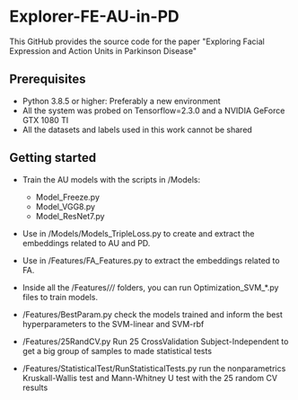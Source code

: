 # Explorer-FE-AU-in-PD
This GitHub provides the source code for the paper "Exploring Facial Expression and Action Units in Parkinson Disease"

## Prerequisites

- Python 3.8.5 or higher: Preferably a new environment
- All the system was probed on Tensorflow=2.3.0 and a NVIDIA GeForce GTX 1080 TI
- All the datasets and labels used in this work cannot be shared 

## Getting started

- Train the AU models with the scripts in /Models:
	- Model_Freeze.py
	- Model_VGG8.py
	- Model_ResNet7.py
	
- Use in /Models/Models_TripleLoss.py to create and extract the embeddings related to AU and PD.
- Use in /Features/FA_Features.py to extract the embeddings related to FA.

- Inside all the /Features/*/*/ folders, you can run Optimization_SVM_\*.py files to train models.

- /Features/BestParam.py check the models trained and inform the best hyperparameters to the SVM-linear and SVM-rbf

- /Features/25RandCV.py Run 25 CrossValidation Subject-Independent to get a big group of samples to made statistical tests

- /Features/StatisticalTest/RunStatisticalTests.py run the nonparametrics Kruskall-Wallis test and Mann-Whitney U test with the 25 random CV results
